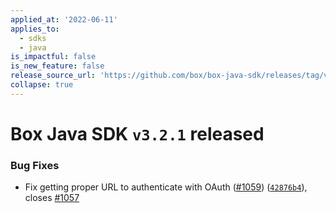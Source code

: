 ```yaml
---
applied_at: '2022-06-11'
applies_to:
  - sdks
  - java
is_impactful: false
is_new_feature: false
release_source_url: 'https://github.com/box/box-java-sdk/releases/tag/v3.2.1'
collapse: true
---
```


# Box Java SDK `v3.2.1` released

### Bug Fixes

* Fix getting proper URL to authenticate with OAuth ([#1059][1]) ([`42876b4`][2]), closes [#1057][3]

[1]: https://github.com/box/box-java-sdk/issues/1059

[2]: https://github.com/box/box-java-sdk/commit/42876b45ccdb7fa6f357186cecaba051abf1c269

[3]: https://github.com/box/box-java-sdk/issues/1057
